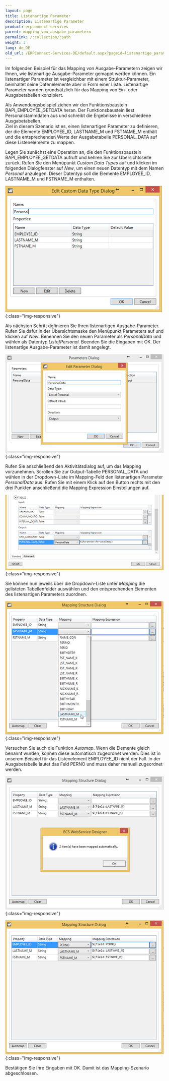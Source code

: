 ```yaml
---
layout: page
title: Listenartige Parameter
description: Listenartige Parameter
product: erpconnect-services
parent: mapping_von_ausgabe_parametern
permalink: /:collection/:path
weight: 3
lang: de_DE
old_url: /ERPConnect-Services-DE/default.aspx?pageid=listenartige_parameter1
---
```


Im folgenden Beispiel für das Mapping von Ausgabe-Parametern zeigen wir Ihnen, wie listenartige Ausgabe-Parameter gemappt werden können. Ein listenartiger Parameter ist vergleichbar mit einem Struktur-Parameter, beinhaltet seine Datenelemente aber in Form einer Liste. Listenartige Parameter wurden grundsätzlich für das Mapping von Ein- oder Ausgabetabellen konzipiert.  
 
Als Anwendungsbeispiel ziehen wir den Funktionsbaustein BAPI_EMPLOYEE_GETDATA heran. Der Funktionsbaustein liest Personalstammdaten aus und schreibt die Ergebnisse in verschiedene Ausgabetabellen. <br>
Ziel in diesem Szenario ist es, einen listenartigen Parameter zu definieren, der die Elemente EMPLOYEE_ID, LASTNAME_M und FSTNAME_M enthält und die entsprechenden Werte der Ausgabetabelle PERSONAL_DATA auf diese Listenelemente zu mappen.

Legen Sie zunächst eine Operation an, die den Funktionsbaustein BAPI_EMPLOYEE_GETDATA aufruft und kehren Sie zur Übersichtsseite zurück. Rufen Sie den Menüpunkt *Custom Data Types* auf und klicken im folgenden Dialogfenster auf *New*, um einen neuen Datentyp mit dem Namen *Personal* anzulegen. Dieser Datentyp soll die Elemente EMPLOYEE_ID, LASTNAME_M und FSTNAME_M enthalten.

![WSD-MappingListMappingOutput1](/img/content/WSD-MappingListMappingOutput1.png){:class="img-responsive"}

Als nächsten Schritt definieren Sie Ihren listenartigen Ausgabe-Parameter. Rufen Sie dafür in der Übersichtsmaske den Menüpunkt Parameters auf und klicken auf *New*. Benennen Sie den neuen Parameter als *PersonalData* und wählen als Datentyp *ListofPersonal*. Beenden Sie die Eingaben mit OK. Der listenartige Ausgabe-Parameter ist damit angelegt.

![WSD-MappingListMappingOutput2](/img/content/WSD-MappingListMappingOutput2.png){:class="img-responsive"}

Rufen Sie anschließend den Aktivitätsdialog auf, um das Mapping vorzunehmen. Scrollen Sie zur Output-Tabelle PERSONAL_DATA und wählen in der Dropdown-Liste im Mapping-Feld den listenartigen Parameter *PersonalData* aus. Rufen Sie mit einem Klick auf den Button rechts mit den drei Punkten anschließend die Mapping Expression Einstellungen auf.

![WSD-MappingListMappingOutput3](/img/content/WSD-MappingListMappingOutput3.png){:class="img-responsive"}

Sie können nun jeweils über die Dropdown-Liste unter *Mapping* die gelisteten Tabellenfelder auswählen und den entsprechenden Elementen des listenartigen Parameters zuordnen. 

![WSD-MappingListMappingOutput4](/img/content/WSD-MappingListMappingOutput4.png){:class="img-responsive"}

Versuchen Sie auch die Funktion *Automap*. Wenn die Elemente gleich benannt wurden, können diese automatisch zugeordnet werden. Dies ist in unserem Beispiel für das Listenelement EMPLOYEE_ID nicht der Fall. In der Ausgabetabelle lautet das Feld PERNO und muss daher manuell zugeordnet werden. 

![WSD-MappingListMappingOutput5](/img/content/WSD-MappingListMappingOutput5.png){:class="img-responsive"}

![WSD-MappingListMappingOutput6](/img/content/WSD-MappingListMappingOutput6.png){:class="img-responsive"}

Bestätigen Sie Ihre Eingaben mit OK. Damit ist das Mapping-Szenario abgeschlossen.
